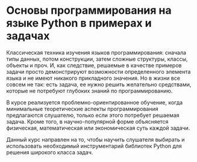 # Основы программирования на языке Python в примерах и задачах
Классическая техника изучения языков программирования: сначала типы данных, потом конструкции, затем сложные структуры, классы, объекты и проч. И, как следствие, решаемые в качестве примеров задачи просто демонстрируют возможности определенного элемента языка и не имеют никакого прикладного значения. Но в жизни все совсем не так: есть задача, ее нужно решить желательно средствами, которые не потребуют глубоких знаний по программированию.

В курсе реализуется проблемно-ориентированное обучение, когда минимальные теоретические аспекты программирования предлагаются слушателю, только если этого потребует решаемая задача. Кроме того, в научно-популярной форме объясняется физическая, математическая или экономическая суть каждой задачи.

Данный курс направлен на то, чтобы научить слушателя выбирать и использовать необходимый инструментарий библиотек Python для решения широкого класса задач.
